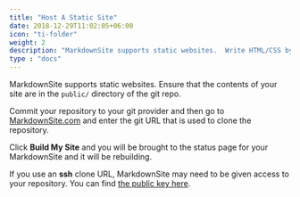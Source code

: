 ```yaml
---
title: "Host A Static Site"
date: 2018-12-29T11:02:05+06:00
icon: "ti-folder"
weight: 2
description: "MarkdownSite supports static websites.  Write HTML/CSS by hand, or explore **JAM Stack** tools to build a static website."
type : "docs"
---
```


MarkdownSite supports static websites.  Ensure that the contents of your site are in the `public/` directory of the git repo.

Commit your repository to your git provider and then go to [MarkdownSite.com](https://markdownsite.com/) and enter the git URL that is used to clone the repository.

Click **Build My Site** and you will be brought to the status page for your MarkdownSite and it will be rebuilding.

If you use an **ssh** clone URL, MarkdownSite may need to be given access to your repository.  You can find [the public key here](https://markdownsite.com/sshkey.txt).
